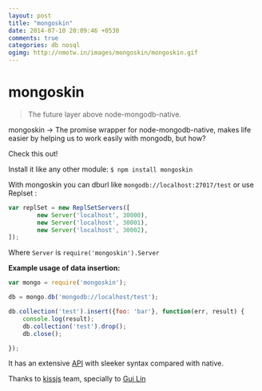 ```yaml
---
layout: post
title: "mongoskin"
date: 2014-07-10 20:09:46 +0530
comments: true
categories: db nosql
ogimg: http://nmotw.in/images/mongoskin/mongoskin.gif
---
```



# mongoskin
> The future layer above node-mongodb-native.

mongoskin -> The promise wrapper for node-mongodb-native, makes life easier by helping us to work easily with mongodb, but how?

Check this out!

Install it like any other module: `$ npm install mongoskin`

With mongoskin you can dburl like `mongodb://localhost:27017/test` or use Replset :

```javascript
var replSet = new ReplSetServers([
        new Server('localhost', 30000),
        new Server('localhost', 30001),
        new Server('localhost', 30002),
]);
```

Where `Server` is `require('mongoskin').Server`


__Example usage of data insertion:__

```javascript
var mongo = require('mongoskin');

db = mongo.db('mongodb://localhost/test');

db.collection('test').insert({foo: 'bar'}, function(err, result) {
    console.log(result);
    db.collection('test').drop();
    db.close();

});

```

It has an extensive [API](https://github.com/kissjs/node-mongoskin#mongoskin-api-part) with sleeker syntax compared with native.

Thanks to [kissjs](http://kissjs.org/) team, specially to [Gui Lin](https://github.com/guileen)
